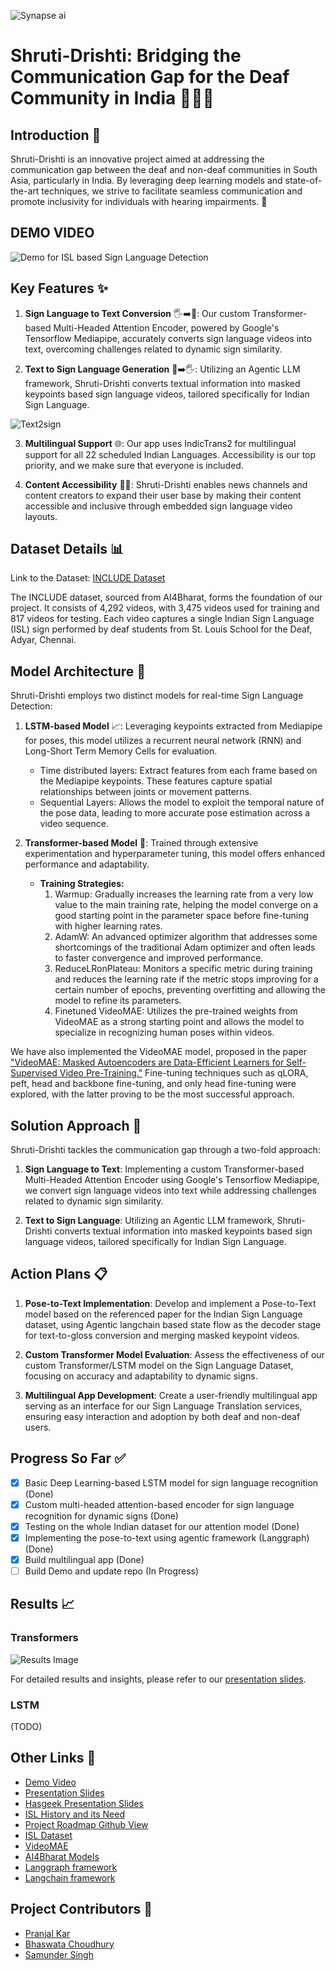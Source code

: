 ![Synapse ai](https://github.com/pranjalkar99/shruti-drishti/assets/106006087/e6811f64-ed88-48d0-a04d-d41bf85b4668)


# Shruti-Drishti: Bridging the Communication Gap for the Deaf Community in India 🌉🇮🇳

## Introduction 🙌

Shruti-Drishti is an innovative project aimed at addressing the communication gap between the deaf and non-deaf communities in South Asia, particularly in India. By leveraging deep learning models and state-of-the-art techniques, we strive to facilitate seamless communication and promote inclusivity for individuals with hearing impairments. 🌟

## DEMO VIDEO
![Demo for ISL based Sign Language Detection](https://img.youtube.com/vi/WsnubMzE8yM/0.jpg)


## Key Features ✨

1. **Sign Language to Text Conversion** 🖐️➡️📝: Our custom Transformer-based Multi-Headed Attention Encoder, powered by Google's Tensorflow Mediapipe, accurately converts sign language videos into text, overcoming challenges related to dynamic sign similarity.

2. **Text to Sign Language Generation** 📝➡️🖐️: Utilizing an Agentic LLM framework, Shruti-Drishti converts textual information into masked keypoints based sign language videos, tailored specifically for Indian Sign Language.


![Text2sign](https://github.com/pranjalkar99/shruti-drishti/assets/106006087/b76f1a8e-ca18-43b7-836c-3f6b3aa2e912)

3. **Multilingual Support** 🌐: Our app uses IndicTrans2 for multilingual support for all 22 scheduled Indian Languages. Accessibility is our top priority, and we make sure that everyone is included. 

4. **Content Accessibility** 📰🎥: Shruti-Drishti enables news channels and content creators to expand their user base by making their content accessible and inclusive through embedded sign language video layouts.

## Dataset Details 📊
Link to the Dataset: [INCLUDE Dataset](https://zenodo.org/records/4010759)

The INCLUDE dataset, sourced from AI4Bharat, forms the foundation of our project. It consists of 4,292 videos, with 3,475 videos used for training and 817 videos for testing. Each video captures a single Indian Sign Language (ISL) sign performed by deaf students from St. Louis School for the Deaf, Adyar, Chennai.

## Model Architecture 🧠

Shruti-Drishti employs two distinct models for real-time Sign Language Detection:

1. **LSTM-based Model** 📈: Leveraging keypoints extracted from Mediapipe for poses, this model utilizes a recurrent neural network (RNN) and Long-Short Term Memory Cells for evaluation.
   - Time distributed layers: Extract features from each frame based on the Mediapipe keypoints. These features capture spatial relationships between joints or movement patterns.
   - Sequential Layers: Allows the model to exploit the temporal nature of the pose data, leading to more accurate pose estimation across a video sequence.

2. **Transformer-based Model** 🔄: Trained through extensive experimentation and hyperparameter tuning, this model offers enhanced performance and adaptability. 
   - **Training Strategies:**
     1. Warmup: Gradually increases the learning rate from a very low value to the main training rate, helping the model converge on a good starting point in the parameter space before fine-tuning with higher learning rates.
     2. AdamW: An advanced optimizer algorithm that addresses some shortcomings of the traditional Adam optimizer and often leads to faster convergence and improved performance.
     3. ReduceLRonPlateau: Monitors a specific metric during training and reduces the learning rate if the metric stops improving for a certain number of epochs, preventing overfitting and allowing the model to refine its parameters.
     4. Finetuned VideoMAE: Utilizes the pre-trained weights from VideoMAE as a strong starting point and allows the model to specialize in recognizing human poses within videos.

We have also implemented the VideoMAE model, proposed in the paper ["VideoMAE: Masked Autoencoders are Data-Efficient Learners for Self-Supervised Video Pre-Training."](https://arxiv.org/abs/2203.12602) Fine-tuning techniques such as qLORA, peft, head and backbone fine-tuning, and only head fine-tuning were explored, with the latter proving to be the most successful approach.

## Solution Approach 🎯

Shruti-Drishti tackles the communication gap through a two-fold approach:

1. **Sign Language to Text**: Implementing a custom Transformer-based Multi-Headed Attention Encoder using Google's Tensorflow Mediapipe, we convert sign language videos into text while addressing challenges related to dynamic sign similarity.

2. **Text to Sign Language**: Utilizing an Agentic LLM framework, Shruti-Drishti converts textual information into masked keypoints based sign language videos, tailored specifically for Indian Sign Language.

## Action Plans 📋

1. **Pose-to-Text Implementation**: Develop and implement a Pose-to-Text model based on the referenced paper for the Indian Sign Language dataset, using Agentic langchain based state flow as the decoder stage for text-to-gloss conversion and merging masked keypoint videos.

2. **Custom Transformer Model Evaluation**: Assess the effectiveness of our custom Transformer/LSTM model on the Sign Language Dataset, focusing on accuracy and adaptability to dynamic signs.

3. **Multilingual App Development**: Create a user-friendly multilingual app serving as an interface for our Sign Language Translation services, ensuring easy interaction and adoption by both deaf and non-deaf users.

## Progress So Far ✅

- [x] Basic Deep Learning-based LSTM model for sign language recognition (Done)
- [x] Custom multi-headed attention-based encoder for sign language recognition for dynamic signs (Done)
- [x] Testing on the whole Indian dataset for our attention model (Done)
- [x] Implementing the pose-to-text using agentic framework (Langgraph) (Done)
- [x] Build multilingual app (Done)
- [ ] Build Demo and update repo (In Progress)

## Results 📈

### Transformers
![Results Image](https://github.com/pranjalkar99/shruti-drishti/assets/74347116/3541813b-52c2-4c10-a7ac-88096aac62b4)

For detailed results and insights, please refer to our [presentation slides](https://www.canva.com/design/DAF_IfblIbM/Hm_cvyUw6vNEf8-RXg68fg/edit?utm_content=DAF_IfblIbM&utm_campaign=designshare&utm_medium=link2&utm_source=sharebutton).

### LSTM
(TODO)

## Other Links 🔗

- [Demo Video](https://www.youtube.com/watch?v=hR-aP7o53iQ)
- [Presentation Slides](https://www.canva.com/design/DAF_IfblIbM/Hm_cvyUw6vNEf8-RXg68fg/edit?utm_content=DAF_IfblIbM&utm_campaign=designshare&utm_medium=link2&utm_source=sharebutton)
- [Hasgeek Presentation Slides](https://www.canva.com/design/DAGABnVhHqw/d2T8fLDof94PabPlWoKHEg/edit?utm_content=DAGABnVhHqw&utm_campaign=designshare&utm_medium=link2&utm_source=sharebutton)
- [ISL History and its Need](https://islrtc.nic.in/history-0#:~:text=Indian%20Sign%20Language%20(ISL)%20is,material%20that%20incorporates%20sign%20language.)
- [Project Roadmap Github View](https://github.com/users/pranjalkar99/projects/2/views/2)
- [ISL Dataset](https://zenodo.org/records/4010759)
- [VideoMAE](https://huggingface.co/MCG-NJU/videomae-base)
- [AI4Bharat Models](https://huggingface.co/ai4bharat)
- [Langgraph framework](https://python.langchain.com/docs/langgraph/)
- [Langchain framework](https://python.langchain.com/docs/get_started/introduction)

## Project Contributors 👥

- [Pranjal Kar](https://github.com/pranjalkar99/)
- [Bhaswata Choudhury](https://github.com/bhaswata08)
- [Samunder Singh](https://github.com/samthakur587)
